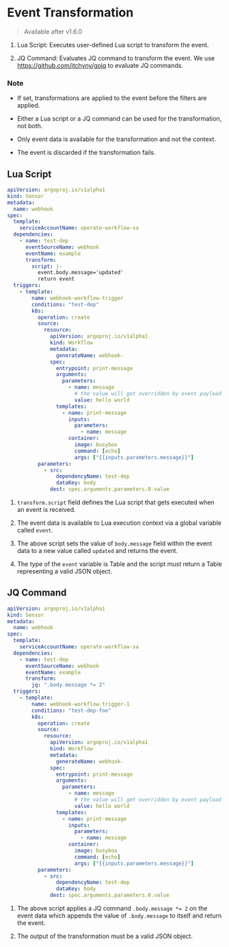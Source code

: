 # Event Transformation

> Available after v1.6.0

1. Lua Script: Executes user-defined Lua script to transform the event.

2. JQ Command: Evaluates JQ command to transform the event. We use <https://github.com/itchyny/gojq> to evaluate JQ commands.

### Note

* If set, transformations are applied to the event before the filters are applied.

* Either a Lua script or a JQ command can be used for the transformation, not both.

* Only event data is available for the transformation and not the context.

* The event is discarded if the transformation fails.

## Lua Script

```yaml
apiVersion: argoproj.io/v1alpha1
kind: Sensor
metadata:
  name: webhook
spec:
  template:
    serviceAccountName: operate-workflow-sa
  dependencies:
    - name: test-dep
      eventSourceName: webhook
      eventName: example
      transform:
        script: |-
          event.body.message='updated'
          return event
  triggers:
    - template:
        name: webhook-workflow-trigger
        conditions: "test-dep"
        k8s:
          operation: create
          source:
            resource:
              apiVersion: argoproj.io/v1alpha1
              kind: Workflow
              metadata:
                generateName: webhook-
              spec:
                entrypoint: print-message
                arguments:
                  parameters:
                    - name: message
                      # the value will get overridden by event payload from test-dep
                      value: hello world
                templates:
                  - name: print-message
                    inputs:
                      parameters:
                        - name: message
                    container:
                      image: busybox
                      command: [echo]
                      args: ["{{inputs.parameters.message}}"]
          parameters:
            - src:
                dependencyName: test-dep
                dataKey: body
              dest: spec.arguments.parameters.0.value
```

1. `transform.script` field  defines the Lua script that gets executed when an event is received.

2. The event data is available to Lua execution context via a global variable called `event`.

3. The above script sets the value of `body.message` field within the event data to a new value called `updated` and returns the event.

4. The type of the `event` variable is Table and the script must return a Table representing a valid JSON object.

## JQ Command

```yaml
apiVersion: argoproj.io/v1alpha1
kind: Sensor
metadata:
  name: webhook
spec:
  template:
    serviceAccountName: operate-workflow-sa
  dependencies:
    - name: test-dep
      eventSourceName: webhook
      eventName: example
      transform:
        jq: ".body.message *= 2"
  triggers:
    - template:
        name: webhook-workflow-trigger-1
        conditions: "test-dep-foo"
        k8s:
          operation: create
          source:
            resource:
              apiVersion: argoproj.io/v1alpha1
              kind: Workflow
              metadata:
                generateName: webhook-
              spec:
                entrypoint: print-message
                arguments:
                  parameters:
                    - name: message
                      # the value will get overridden by event payload from test-dep
                      value: hello world
                templates:
                  - name: print-message
                    inputs:
                      parameters:
                        - name: message
                    container:
                      image: busybox
                      command: [echo]
                      args: ["{{inputs.parameters.message}}"]
          parameters:
            - src:
                dependencyName: test-dep
                dataKey: body
              dest: spec.arguments.parameters.0.value
```

1. The above script applies a JQ command `.body.message *= 2` on the event data which appends the value of `.body.message` to itself and
return the event.

2. The output of the transformation must be a valid JSON object.

